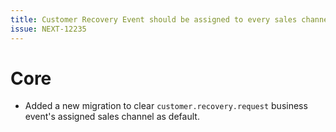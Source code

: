 ```yaml
---
title: Customer Recovery Event should be assigned to every sales channel as default
issue: NEXT-12235
---
```

# Core
* Added a new migration to clear `customer.recovery.request` business event's assigned sales channel as default.
